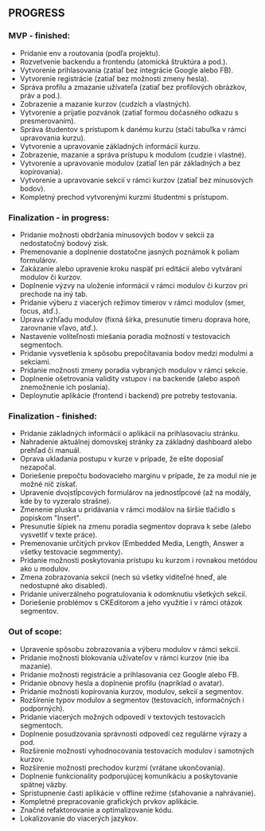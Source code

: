 ## PROGRESS

### MVP - finished:
- Pridanie env a routovania (podľa projektu).
- Rozvetvenie backendu a frontendu (atomická štruktúra a pod.).
- Vytvorenie prihlasovania (zatiaľ bez integrácie Google alebo FB).
- Vytvorenie registrácie (zatiaľ bez možnosti zmeny hesla).
- Správa profilu a zmazanie užívateľa (zatiaľ bez profilových obrázkov, práv a pod.).
- Zobrazenie a mazanie kurzov (cudzích a vlastných).
- Vytvorenie a prijatie pozvánok (zatiaľ formou dočasného odkazu s presmerovaním).
- Správa študentov s prístupom k danému kurzu (stačí tabuľka v rámci upravovania kurzu).
- Vytvorenie a upravovanie základných informácií kurzu.
- Zobrazenie, mazanie a správa prístupu k modulom (cudzie i vlastné).
- Vytvorenie a upravovanie modulov (zatiaľ len pár základných a bez kopírovania).
- Vytvorenie a upravovanie sekcií v rámci kurzov (zatiaľ bez mínusových bodov).
- Kompletný prechod vytvorenými kurzmi študentmi s prístupom.

### Finalization - in progress:
- Pridanie možnosti obdržania mínusových bodov v sekcii za nedostatočný bodový zisk.
- Premenovanie a doplnenie dostatočne jasných poznámok k poliam formulárov.
- Zakázanie alebo upravenie kroku naspäť pri editácii alebo vytváraní modulov či kurzov.
- Doplnenie výzvy na uloženie informácií v rámci modulov či kurzov pri prechode na iný tab.
- Pridanie výberu z viacerých režimov timerov v rámci modulov (smer, focus, atď.).
- Úprava vzhľadu modulov (fixná šírka, presunutie timeru doprava hore, zarovnanie vľavo, atď.).
- Nastavenie voliteľnosti miešania poradia možností v testovacích segmentoch.
- Pridanie vysvetlenia k spôsobu prepočítavania bodov medzi modulmi a sekciami.
- Pridanie možnosti zmeny poradia vybraných modulov v rámci sekcie.
- Doplnenie ošetrovania validity vstupov i na backende (alebo aspoň znemožnenie ich poslania).
- Deploynutie aplikácie (frontend i backend) pre potreby testovania.

### Finalization - finished:
- Pridanie základných informácií o aplikácií na prihlasovaciu stránku.
- Nahradenie aktuálnej domovskej stránky za základný dashboard alebo prehľad či manuál.
- Oprava ukladania postupu v kurze v prípade, že ešte doposiaľ nezapočal.
- Doriešenie prepočtu bodovacieho marginu v prípade, že za modul nie je možné nič získať.
- Upravenie dvojstĺpcových formulárov na jednostĺpcové (až na modály, kde by to vyzeralo strašne).
- Zmenenie pluska u pridávania v rámci modálov na širšie tlačidlo s popiskom "Insert".
- Presunutie šípiek na zmenu poradia segmentov doprava k sebe (alebo vysvetliť v texte práce).
- Premenovanie určitých prvkov (Embedded Media, Length, Answer a všetky testovacie segmmenty).
- Pridanie možnosti poskytovania prístupu ku kurzom i rovnakou metódou ako u modulov.
- Zmena zobrazovania sekcií (nech sú všetky viditeľné hneď, ale nedostupné ako disabled).
- Pridanie univerzálneho pogratulovania k odomknutiu všetkých sekcií.
- Doriešenie problémov s CKEditorom a jeho využitie i v rámci otázok segmentov.

### Out of scope:
- Upravenie spôsobu zobrazovania a výberu modulov v rámci sekcií.
- Pridanie možnosti blokovania užívateľov v rámci kurzov (nie iba mazanie).
- Pridanie možnosti registrácie a prihlasovania cez Google alebo FB.
- Pridanie obnovy hesla a doplnenie profilu (napríklad o avatar).
- Pridanie možnosti kopírovania kurzov, modulov, sekcií a segmentov.
- Rozšírenie typov modulov a segmentov (testovacích, informačných i podporných).
- Pridanie viacerých možných odpovedí v textových testovacích segmentoch.
- Doplnenie posudzovania správnosti odpovedí cez regulárne výrazy a pod.
- Rozšírenie možností vyhodnocovania testovacích modulov i samotných kurzov.
- Rozšírenie možností prechodov kurzmi (vrátane ukončovania).
- Doplnenie funkcionality podporujúcej komunikáciu a poskytovanie spätnej väzby.
- Sprístupnenie časti aplikácie v offline režime (sťahovanie a nahrávanie).
- Kompletné prepracovanie grafických prvkov aplikácie.
- Značné refaktorovanie a optimalizovanie kódu.
- Lokalizovanie do viacerých jazykov.